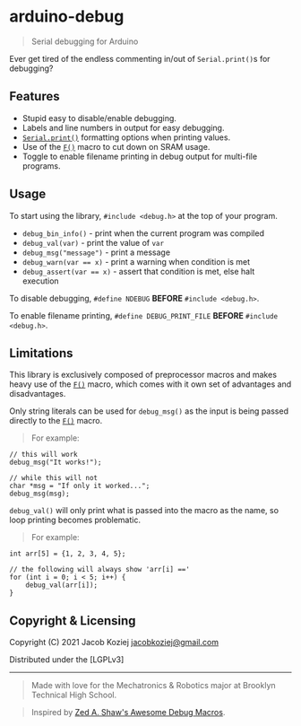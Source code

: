 # arduino-debug

> Serial debugging for Arduino

Ever get tired of the endless commenting in/out of `Serial.print()`s for
debugging?


## Features

* Stupid easy to disable/enable debugging.
* Labels and line numbers in output for easy debugging.
* [`Serial.print()`] formatting options when printing values.
* Use of the [`F()`] macro to cut down on SRAM usage.
* Toggle to enable filename printing in debug output for multi-file programs.


## Usage

To start using the library, `#include <debug.h>` at the top of your program.

* `debug_bin_info()` - print when the current program was compiled
* `debug_val(var)` - print the value of `var`
* `debug_msg("message")` - print a message
* `debug_warn(var == x)` - print a warning when condition is met
* `debug_assert(var == x)` - assert that condition is met, else halt execution

To disable debugging, `#define NDEBUG` **BEFORE** `#include <debug.h>`.

To enable filename printing, `#define DEBUG_PRINT_FILE` **BEFORE**
`#include <debug.h>`.


## Limitations

This library is exclusively composed of preprocessor macros and makes heavy use
of the [`F()`] macro, which comes with it own set of advantages and
disadvantages.

Only string literals can be used for `debug_msg()` as the input is being passed
directly to the [`F()`] macro.

> For example:

```arduino
// this will work
debug_msg("It works!");

// while this will not
char *msg = "If only it worked...";
debug_msg(msg);
```

`debug_val()` will only print what is passed into the macro as the name, so
loop printing becomes problematic.

> For example:

```arduino
int arr[5] = {1, 2, 3, 4, 5};

// the following will always show 'arr[i] =='
for (int i = 0; i < 5; i++) {
	debug_val(arr[i]);
}
```


## Copyright & Licensing

Copyright (C) 2021  Jacob Koziej <jacobkoziej@gmail.com>

Distributed under the [LGPLv3]


---

> Made with love for the Mechatronics & Robotics major at Brooklyn Technical High
> School.

> Inspired by [Zed A. Shaw's Awesome Debug Macros].


[`Serial.print()`]: https://www.arduino.cc/reference/en/language/functions/communication/serial/print/
[`F()`]: https://www.arduino.cc/reference/en/language/variables/utilities/progmem/
[LGPL]: LICENSE.md
[Zed A. Shaw's Awesome Debug Macros]: https://github.com/zedshaw/learn-c-the-hard-way-lectures/blob/master/dbg.h
